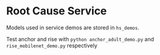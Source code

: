 # Root Cause Service

Models used in service demos are stored in `hs_demos`.

Test anchor and rise with `python anchor_adult_demo.py` and `rise_mobilenet_demo.py` respectively  
